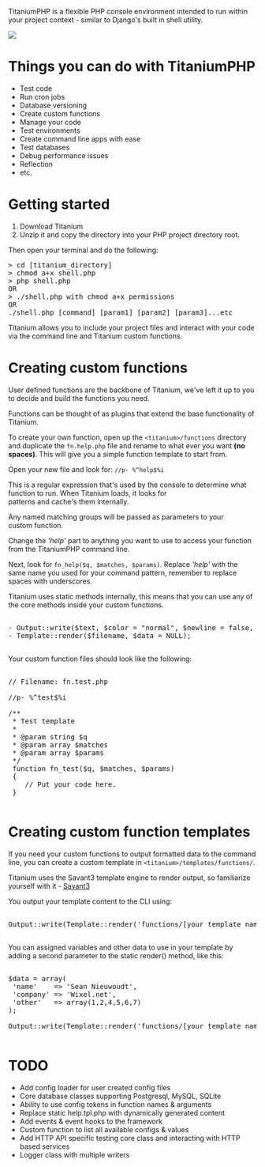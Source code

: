 TitaniumPHP is a flexible PHP console environment intended to run within your project context - similar to Django's built in shell utility.

<img src="http://wixel.net/fshare/titanium2.png">

#  Things you can do with TitaniumPHP

- Test code
- Run cron jobs
- Database versioning
- Create custom functions
- Manage your code 
- Test environments
- Create command line apps with ease
- Test databases
- Debug performance issues
- Reflection
- etc.

# Getting started

1. Download Titanium
2. Unzip it and copy the directory into your PHP project directory root.

Then open your terminal and do the following: 

<pre>
> cd [titanium_directory]
> chmod a+x shell.php
> php shell.php
OR
> ./shell.php with chmod a+x permissions
OR 
./shell.php [command] [param1] [param2] [param3]...etc
</pre>

Titanium allows you to include your project files and interact with your code via the command line 
and Titanium custom functions.

#  Creating custom functions

User defined functions are the backbone of Titanium, we've left it up 
to you to decide and build the functions you need.

Functions can be thought of as plugins that extend the base functionality
of Titanium.

To create your own function, open up the `<titanium>/functions` directory and 
duplicate the `fn.help.php` file and rename to what ever you want __(no spaces)__.
This will give you a simple function template to start from.

Open your new file and look for: `//p- %^help$%i`

This is a regular expression that's used by the console to determine
what function to run. When Titanium loads, it looks for  
patterns and cache's them internally. 

Any named matching groups will be passed as parameters to your  
custom function.

Change the _'help'_ part to anything you want to use to access 
your function from the TitaniumPHP command line.

Next, look for `fn_help($q, $matches, $params)`. Replace _'help'_ with the same 
name you used for your command pattern, remember to replace spaces with 
underscores. 

Titanium uses static methods internally, this means that you can use 
any of the core methods inside your custom functions. 

<pre>
	
- Output::write($text, $color = "normal", $newline = false, $newlinecount = 1);
- Template::render($filename, $data = NULL);

</pre>

Your custom function files should look like the following:

<pre>
	
// Filename: fn.test.php	

//p- %^test$%i

/**
 * Test template
 *
 * @param string $q
 * @param array $matches
 * @param array $params
 */
 function fn_test($q, $matches, $params) 
 {
	// Put your code here. 
 }

</pre>

#  Creating custom function templates

If you need your custom functions to output formatted data to the command line, you can create 
a custom template in `<titanium>/templates/functions/`.

Titanium uses the Savant3 template engine to render output, so familiarize 
yourself with it - [Savant3](http://phpsavant.com/ "Savant3")

You output your template content to the CLI using:

<pre>

Output::write(Template::render('functions/[your template name].tpl.php'), false, true);

</pre>

You can assigned variables and other data to use in your template by adding a 
second parameter to the static render() method, like this:

<pre>

$data = array(
 'name'    => 'Sean Nieuwoudt',
 'company' => 'Wixel.net',
 'other'   => array(1,2,4,5,6,7)
);

Output::write(Template::render('functions/[your template name].tpl.php', $data), false, true);

</pre>

#  TODO

* Add config loader for user created config files
* Core database classes supporting Postgresql, MySQL, SQLite
* Ability to use config tokens in function names & arguments
* Replace static help.tpl.php with dynamically generated content
* Add events & event hooks to the framework
* Custom function to list all available configs & values
* Add HTTP API specific testing core class and interacting with HTTP based services
* Logger class with multiple writers